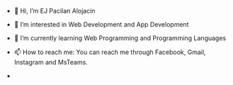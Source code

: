 - 👋 Hi, I’m EJ Pacilan Alojacin
- 👀 I’m interested in Web Development and App Development
- 🌱 I’m currently learning Web Programming and Programming Languages
- 📫 How to reach me: You can reach me through Facebook, Gmail, Instagram and MsTeams.

- 

<!---
Sylnse/Sylnse is a ✨ special ✨ repository because its `README.md` (this file) appears on your GitHub profile.
You can click the Preview link to take a look at your changes.
--->
